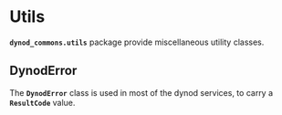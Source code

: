 # Utils
**`dynod_commons.utils`** package provide miscellaneous utility classes.

## DynodError

The **`DynodError`** class is used in most of the dynod services, to carry a **`ResultCode`** value.
